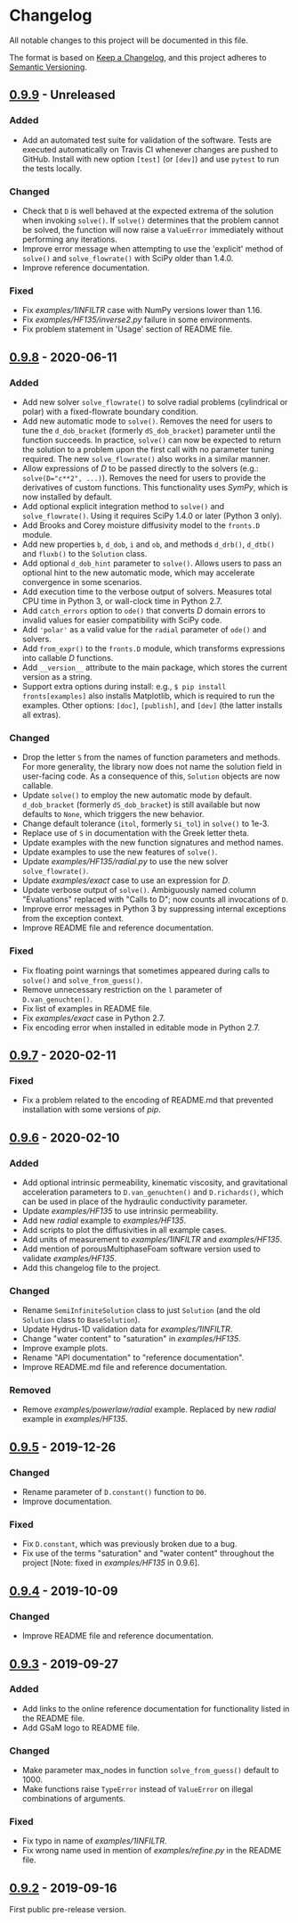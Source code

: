 # Changelog

All notable changes to this project will be documented in this file.

The format is based on [Keep a Changelog](https://keepachangelog.com/en/1.0.0/),
and this project adheres to [Semantic Versioning](https://semver.org/spec/v2.0.0.html).

## [0.9.9] - Unreleased

### Added

- Add an automated test suite for validation of the software. Tests are executed automatically on Travis CI whenever changes are pushed to GitHub. Install with new option ``[test]`` (or ``[dev]``) and use ``pytest`` to run the tests locally.

### Changed

- Check that `D` is well behaved at the expected extrema of the solution when invoking `solve()`. If `solve()` determines that the problem cannot be solved, the function will now raise a `ValueError` immediately without performing any iterations.
- Improve error message when attempting to use the 'explicit' method of `solve()` and `solve_flowrate()` with SciPy older than 1.4.0.
- Improve reference documentation.

### Fixed

- Fix _examples/1INFILTR_ case with NumPy versions lower than 1.16.
- Fix _examples/HF135/inverse2.py_ failure in some environments.
- Fix problem statement in 'Usage' section of README file.

## [0.9.8] - 2020-06-11

### Added

- Add new solver `solve_flowrate()` to solve radial problems (cylindrical or polar) with a fixed-flowrate boundary condition.
- Add new automatic mode to `solve()`. Removes the need for users to tune the `d_dob_bracket` (formerly `dS_dob_bracket`) parameter until the function succeeds. In practice, `solve()` can now be expected to return the solution to a problem upon the first call with no parameter tuning required.  The new `solve_flowrate()` also works in a similar manner.
- Allow expressions of _D_ to be passed directly to the solvers (e.g.: ``solve(D="c**2", ...)``). Removes the need for users to provide the derivatives of custom functions. This functionality uses _SymPy_, which is now installed by default.
- Add optional explicit integration method to `solve()` and `solve_flowrate()`. Using it requires SciPy 1.4.0 or later (Python 3 only).
- Add Brooks and Corey moisture diffusivity model to the `fronts.D` module.
- Add new properties `b`, `d_dob`, `i` and `ob`, and methods `d_drb()`, `d_dtb()` and `fluxb()` to the `Solution` class.
- Add optional `d_dob_hint` parameter to `solve()`. Allows users to pass an optional hint to the new automatic mode, which may accelerate convergence in some scenarios.
- Add execution time to the verbose output of solvers. Measures total CPU time in Python 3, or wall-clock time in Python 2.7.
- Add `catch_errors` option to `ode()` that converts _D_ domain errors to invalid values for easier compatibility with SciPy code.
- Add ``'polar'`` as a valid value for the `radial` parameter of `ode()` and solvers.
- Add `from_expr()` to the `fronts.D` module, which transforms expressions into callable _D_ functions.
- Add `__version__` attribute to the main package, which stores the current version as a string.
- Support extra options during install: e.g., ```$ pip install fronts[examples]``` also installs Matplotlib, which is required to run the examples. Other options: ``[doc]``, ``[publish]``, and ``[dev]`` (the latter installs all extras).

### Changed

- Drop the letter `S` from the names of function parameters and methods. For more generality, the library now does not name the solution field in user-facing code. As a consequence of this, `Solution` objects are now callable.
- Update `solve()` to employ the new automatic mode by default. `d_dob_bracket` (formerly `dS_dob_bracket`) is still available but now defaults to `None`, which triggers the new behavior.
- Change default tolerance (`itol`, formerly `Si_tol`) in `solve()` to 1e-3.
- Replace use of `S` in documentation with the Greek letter theta.
- Update examples with the new function signatures and method names.
- Update examples to use the new features of `solve()`.
- Update _examples/HF135/radial.py_ to use the new solver `solve_flowrate()`.
- Update _examples/exact_ case to use an expression for _D_.
- Update verbose output of `solve()`. Ambiguously named column "Evaluations" replaced with "Calls to D"; now counts all invocations of `D`.
- Improve error messages in Python 3 by suppressing internal exceptions from the exception context.
- Improve README file and reference documentation.

### Fixed

- Fix floating point warnings that sometimes appeared during calls to `solve()` and `solve_from_guess()`.
- Remove unnecessary restriction on the `l` parameter of `D.van_genuchten()`.
- Fix list of examples in README file.
- Fix _examples/exact_ case in Python 2.7.
- Fix encoding error when installed in editable mode in Python 2.7.

## [0.9.7] - 2020-02-11

### Fixed

- Fix a problem related to the encoding of README.md that prevented installation with some versions of _pip_.

## [0.9.6] - 2020-02-10

### Added

- Add optional intrinsic permeability, kinematic viscosity, and gravitational acceleration parameters to `D.van_genuchten()` and `D.richards()`, which can be used in place of the hydraulic conductivity parameter.
- Update _examples/HF135_ to use intrinsic permeability.
- Add new _radial_ example to _examples/HF135_.
- Add scripts to plot the diffusivities in all example cases.
- Add units of measurement to _examples/1INFILTR_ and _examples/HF135_.
- Add mention of porousMultiphaseFoam software version used to validate _examples/HF135_. 
- Add this changelog file to the project.

### Changed

- Rename `SemiInfiniteSolution` class to just `Solution` (and the old `Solution` class to `BaseSolution`).
- Update Hydrus-1D validation data for _examples/1INFILTR_.
- Change "water content" to "saturation" in _examples/HF135_.
- Improve example plots.
- Rename "API documentation" to "reference documentation".
- Improve README.md file and reference documentation.

### Removed

- Remove _examples/powerlaw/radial_ example. Replaced by new _radial_ example in _examples/HF135_.

## [0.9.5] - 2019-12-26

### Changed

- Rename parameter of `D.constant()` function to `D0`.
- Improve documentation.

### Fixed

- Fix `D.constant`, which was previously broken due to a bug.
- Fix use of the terms "saturation" and "water content" throughout the project [Note: fixed in _examples/HF135_ in 0.9.6].

## [0.9.4] - 2019-10-09

### Changed

- Improve README file and reference documentation.

## [0.9.3] - 2019-09-27

### Added

- Add links to the online reference documentation for functionality listed in the README file.
- Add GSaM logo to README file.

### Changed

- Make parameter max_nodes in function `solve_from_guess()` default to 1000.
- Make functions raise `TypeError` instead of `ValueError` on illegal combinations of arguments.

### Fixed

- Fix typo in name of _examples/1INFILTR_.
- Fix wrong name used in mention of _examples/refine.py_ in the README file.

## [0.9.2] - 2019-09-16

First public pre-release version.

[0.9.9]: https://github.com/gerlero/fronts/compare/v0.9.8...HEAD
[0.9.8]: https://github.com/gerlero/fronts/compare/v0.9.7...v0.9.8
[0.9.7]: https://github.com/gerlero/fronts/compare/v0.9.6...v0.9.7
[0.9.6]: https://github.com/gerlero/fronts/compare/v0.9.5...v0.9.6
[0.9.5]: https://github.com/gerlero/fronts/compare/v0.9.4...v0.9.5
[0.9.4]: https://github.com/gerlero/fronts/compare/v0.9.3...v0.9.4
[0.9.3]: https://github.com/gerlero/fronts/compare/v0.9.2...v0.9.3
[0.9.2]: https://github.com/gerlero/fronts/releases/tag/v0.9.2
